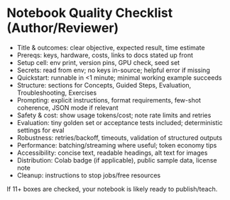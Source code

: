 # Notebook Quality Checklist (Author/Reviewer)

- Title & outcomes: clear objective, expected result, time estimate
- Prereqs: keys, hardware, costs, links to docs stated up front
- Setup cell: env print, version pins, GPU check, seed set
- Secrets: read from env; no keys in-source; helpful error if missing
- Quickstart: runnable in <1 minute; minimal working example succeeds
- Structure: sections for Concepts, Guided Steps, Evaluation, Troubleshooting, Exercises
- Prompting: explicit instructions, format requirements, few-shot coherence, JSON mode if relevant
- Safety & cost: show usage tokens/cost; note rate limits and retries
- Evaluation: tiny golden set or acceptance tests included; deterministic settings for eval
- Robustness: retries/backoff, timeouts, validation of structured outputs
- Performance: batching/streaming where useful; token economy tips
- Accessibility: concise text, readable headings, alt text for images
- Distribution: Colab badge (if applicable), public sample data, license note
- Cleanup: instructions to stop jobs/free resources

If 11+ boxes are checked, your notebook is likely ready to publish/teach.

